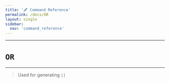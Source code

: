 ```yaml
---
title: '🖋️ Command Reference'
permalink: /docs/OR
layout: single
sidebar:
  nav: 'command_reference'
---
```


---

# `OR`

---




> Used for generating `||`







